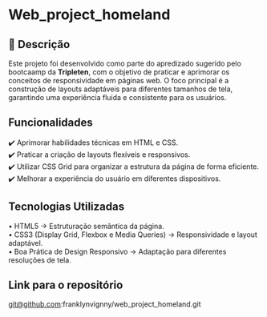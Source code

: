 
# Web_project_homeland

## 📄 Descrição  
Este projeto foi desenvolvido como parte do apredizado sugerido pelo bootcaamp da **Tripleten**, com o objetivo de praticar e aprimorar os conceitos de responsividade em páginas web. O foco principal é a construção de layouts adaptáveis para diferentes tamanhos de tela, garantindo uma experiência fluida e consistente para os usuários.


## Funcionalidades  
✔️ Aprimorar habilidades técnicas em HTML e CSS.  
✔️ Praticar a criação de layouts flexíveis e responsivos.  
✔️ Utilizar CSS Grid para organizar a estrutura da página de forma eficiente.  
✔️ Melhorar a experiência do usuário em diferentes dispositivos.  

## Tecnologias Utilizadas  
• HTML5 → Estruturação semântica da página.  
• CSS3 (Display Grid, Flexbox e Media Queries) → Responsividade e layout adaptável.  
• Boa Prática de Design Responsivo → Adaptação para diferentes resoluções de tela.   

## Link para o repositório  
git@github.com:franklynvignny/web_project_homeland.git

